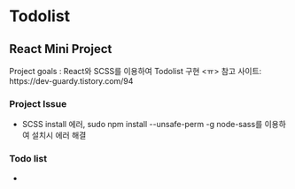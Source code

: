 <h1>Todolist </h1>
<h2>React Mini Project</h2>
Project goals : React와 SCSS를 이용하여 Todolist 구현 <ㅠ>
참고 사이트: https://dev-guardy.tistory.com/94
<br>
<h3>Project Issue</h3>
    <ul>
        <li>SCSS install 에러, sudo npm install --unsafe-perm -g node-sass를 이용하여 설치시 에러 해결</li>
    </ul>

<h3>Todo list</h3>
    <ul>
        <li></li>
    </ul>
